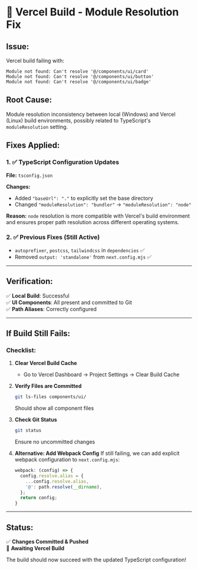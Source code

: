 # 🔧 **Vercel Build - Module Resolution Fix**

## **Issue:**
Vercel build failing with:
```
Module not found: Can't resolve '@/components/ui/card'
Module not found: Can't resolve '@/components/ui/button'
Module not found: Can't resolve '@/components/ui/badge'
```

## **Root Cause:**
Module resolution inconsistency between local (Windows) and Vercel (Linux) build environments, possibly related to TypeScript's `moduleResolution` setting.

## **Fixes Applied:**

### 1. ✅ **TypeScript Configuration Updates**
**File:** `tsconfig.json`

**Changes:**
- Added `"baseUrl": "."` to explicitly set the base directory
- Changed `"moduleResolution": "bundler"` → `"moduleResolution": "node"`

**Reason:** `node` resolution is more compatible with Vercel's build environment and ensures proper path resolution across different operating systems.

### 2. ✅ **Previous Fixes (Still Active)**
- `autoprefixer`, `postcss`, `tailwindcss` in `dependencies` ✅
- Removed `output: 'standalone'` from `next.config.mjs` ✅

---

## **Verification:**
✅ **Local Build**: Successful  
✅ **UI Components**: All present and committed to Git  
✅ **Path Aliases**: Correctly configured  

---

## **If Build Still Fails:**

### **Checklist:**
1. **Clear Vercel Build Cache**
   - Go to Vercel Dashboard → Project Settings → Clear Build Cache

2. **Verify Files are Committed**
   ```bash
   git ls-files components/ui/
   ```
   Should show all component files

3. **Check Git Status**
   ```bash
   git status
   ```
   Ensure no uncommitted changes

4. **Alternative: Add Webpack Config**
   If still failing, we can add explicit webpack configuration to `next.config.mjs`:
   ```js
   webpack: (config) => {
     config.resolve.alias = {
       ...config.resolve.alias,
       '@': path.resolve(__dirname),
     };
     return config;
   }
   ```

---

## **Status:**
✅ **Changes Committed & Pushed**  
🔄 **Awaiting Vercel Build**  

The build should now succeed with the updated TypeScript configuration!


